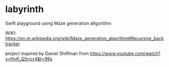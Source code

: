 # labyrinth
Swift playground using Maze generation altgorithm

WIKI: https://en.m.wikipedia.org/wiki/Maze_generation_algorithm#Recursive_backtracker

project inspired by Daniel Shiffman from https://www.youtube.com/watch?v=HyK_Q5rrcr4&t=99s

